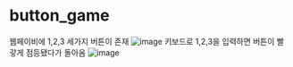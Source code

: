   # button_game
  웹페이비에 1,2,3 세가지 버튼이 존재
  ![image](https://github.com/user-attachments/assets/e847b584-c051-4a3c-85f7-684ff8b941f7)
  키보드로 1,2,3을 입력하면 버튼이 빨갛게 점등됐다가 돌아옴
  ![image](https://github.com/user-attachments/assets/dbecb218-4e0b-4594-9ba4-474d6e73d83b)

  
